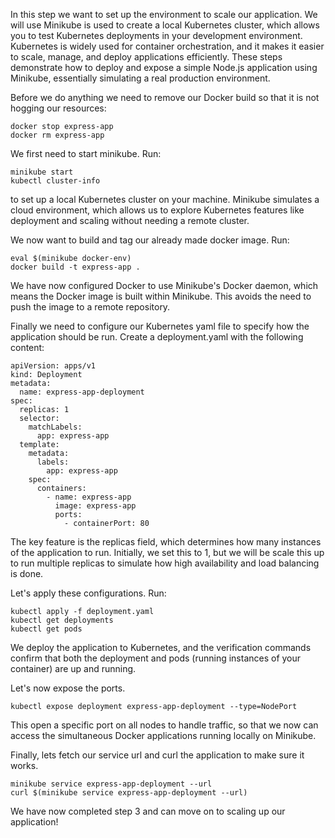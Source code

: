 In this step we want to set up the environment to scale our application. 
We will use Minikube is used to create a local Kubernetes cluster, which allows you to test Kubernetes deployments in your development environment. Kubernetes is widely used for container orchestration, and it makes it easier to scale, manage, and deploy applications efficiently. These steps demonstrate how to deploy and expose a simple Node.js application using Minikube, essentially simulating a real production environment.

Before we do anything we need to remove our Docker build so that it is not hogging our resources:
```
docker stop express-app
docker rm express-app
```
We first need to start minikube. Run:
```
minikube start
kubectl cluster-info
``` 
to set up a local Kubernetes cluster on your machine. Minikube simulates a cloud environment, which allows us to explore Kubernetes features like deployment and scaling without needing a remote cluster.

We now want to build and tag our already made docker image. Run:
```
eval $(minikube docker-env)
docker build -t express-app .
```

We have now configured Docker to use Minikube's Docker daemon, which means the Docker image is built within Minikube. This avoids the need to push the image to a remote repository.

Finally we need to configure our Kubernetes yaml file to specify how the application should be run.
Create a deployment.yaml with the following content:
```
apiVersion: apps/v1
kind: Deployment
metadata:
  name: express-app-deployment
spec:
  replicas: 1
  selector:
    matchLabels:
      app: express-app
  template:
    metadata:
      labels:
        app: express-app
    spec:
      containers:
        - name: express-app
          image: express-app
          ports:
            - containerPort: 80
```

The key feature is the replicas field, which determines how many instances of the application to run. Initially, we set this to 1, but we will be scale this up to run multiple replicas to simulate how high availability and load balancing is done.

Let's apply these configurations.
Run:
````
kubectl apply -f deployment.yaml
kubectl get deployments
kubectl get pods
````
We deploy the application to Kubernetes, and the verification commands confirm that both the deployment and pods (running instances of your container) are up and running.

Let's now expose the ports.
````
kubectl expose deployment express-app-deployment --type=NodePort
````
This open a specific port on all nodes to handle traffic, so that we now can access the simultaneous Docker applications running locally on Minikube.

Finally, lets fetch our service url and curl the application to make sure it works.
````
minikube service express-app-deployment --url
curl $(minikube service express-app-deployment --url)
````

We have now completed step 3 and can move on to scaling up our application! 

